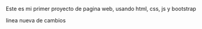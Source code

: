 Este es mi primer proyecto de pagina web, usando html, css, js y bootstrap


linea nueva de cambios
